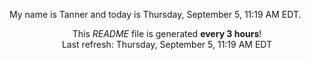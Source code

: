 My name is Tanner and today is Thursday, September 5, 11:19 AM EDT.

<p align="center">This <i>README</i> file is generated <b>every 3 hours</b>!</br>Last refresh: Thursday, September 5, 11:19 AM EDT<br /></p>
